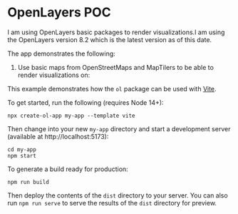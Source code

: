 # OpenLayers POC 

I am using OpenLayers basic packages to render visualizations.I am using the OpenLayers version 8.2 which is the latest version as of this date. 

The app demonstrates the following:

1. Use basic maps from OpenStreetMaps and MapTilers to be able to render visualizations on:

This example demonstrates how the `ol` package can be used with [Vite](https://vitejs.dev/).

To get started, run the following (requires Node 14+):

    npx create-ol-app my-app --template vite

Then change into your new `my-app` directory and start a development server (available at http://localhost:5173):

    cd my-app
    npm start

To generate a build ready for production:

    npm run build

Then deploy the contents of the `dist` directory to your server.  You can also run `npm run serve` to serve the results of the `dist` directory for preview.
